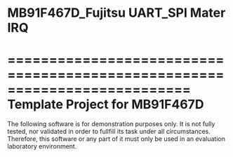 # MB91F467D_Fujitsu UART_SPI Mater IRQ

==========================================================================
                   Template Project for MB91F467D 
==========================================================================
 The following  software  is for  demonstration  purposes only.  It is not
 fully  tested, nor validated  in order  to fullfill  its task  under  all
 circumstances.  Therefore,  this software or  any part of it must only be
 used in an evaluation laboratory environment.                        
 
